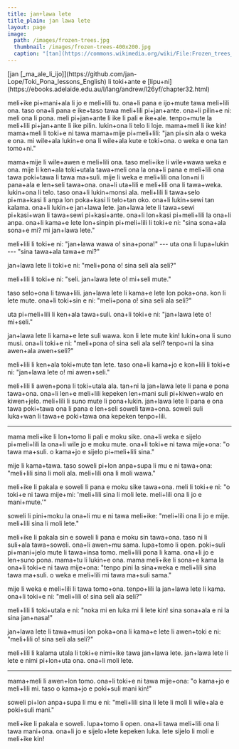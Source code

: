 ```yaml
---
title: jan+lawa lete
title_plain: jan lawa lete
layout: page
image:
  path: /images/frozen-trees.jpg
  thumbnail: /images/frozen-trees-400x200.jpg
  caption: "[tan](https://commons.wikimedia.org/wiki/File:Frozen_trees_in_Valia_Calda.jpg)"
---
```


<p class="author" markdown="1">
[jan [_ma_ale_li_ijo]](https://github.com/jan-Lope/Toki_Pona_lessons_English) li toki+ante e [lipu+ni](https://ebooks.adelaide.edu.au/l/lang/andrew/l26yf/chapter32.html)
</p>

meli+ike pi+mani+ala li jo e meli+lili tu.
ona+li pana e ijo+mute tawa meli+lili ona.
taso ona+li pana e ike+taso tawa meli+lili pi+jan+ante. ona+li pilin+e ni: meli ona li pona.
meli pi+jan+ante li ike li pali e ike+ale.
tenpo+mute la meli+lili pi+jan+ante li ike pilin. lukin+ona li telo li loje.
mama+meli li ike kin!
mama+meli li toki+e ni tawa mama+mije pi+meli+lili:
"jan pi+sin ala o weka e ona.
mi wile+ala lukin+e ona
li wile+ala kute e toki+ona.
o weka e ona tan tomo+ni."

mama+mije li wile+awen e meli+lili ona.
taso meli+ike li wile+wawa weka e ona.
mije li ken+ala toki+utala tawa+meli ona la
ona+li pana e meli+lili ona tawa poki+tawa li tawa ma+suli. mije li weka e meli+lili ona lon+ni li pana+ala e len+seli tawa+ona. ona+li uta+lili e meli+lili ona li tawa+weka. lukin+ona li telo. taso ona+li lukin+monsi ala.
meli+lili li tawa+selo pi+ma+kasi li anpa lon poka+kasi li telo+tan oko.
ona+li lukin+sewi tan kalama.
ona+li lukin+e jan+lawa lete.
jan+lawa lete li tawa+sewi pi+kasi+wan li tawa+sewi pi+kasi+ante.
ona+li lon+kasi pi+meli+lili la
ona+li anpa. ona+li kama+e lete lon+sinpin pi+meli+lili li toki+e ni:
"sina sona+ala sona+e mi?
mi jan+lawa lete."

meli+lili li toki+e ni: "jan+lawa wawa o! sina+pona!"
--- uta ona li lupa+lukin ---
"sina tawa+ala tawa+e mi?"

jan+lawa lete li toki+e ni: "meli+pona o! sina seli ala seli?"

meli+lili li toki+e ni: "seli. jan+lawa lete o! mi+seli mute."

taso selo+ona li tawa+lili.
jan+lawa lete li kama+e lete lon poka+ona.
kon li lete mute.
ona+li toki+sin e ni:
"meli+pona o! sina seli ala seli?"

uta pi+meli+lili li ken+ala tawa+suli.
ona+li toki+e ni: "jan+lawa lete o! mi+seli."

jan+lawa lete li kama+e lete suli wawa. kon li lete mute kin! lukin+ona li suno musi.
ona+li toki+e ni:
"meli+pona o! sina seli ala seli?
tenpo+ni la sina awen+ala awen+seli?"

meli+lili li ken+ala toki+mute tan lete.
taso ona+li kama+jo e kon+lili li toki+e ni:
"jan+lawa lete o! mi awen+seli."

meli+lili li awen+pona li toki+utala ala.
tan+ni la jan+lawa lete li pana e pona tawa+ona.
ona+li len+e meli+lili kepeken len+mani suli pi+kiwen+walo en kiwen+jelo. meli+lili li suno mute li pona+lukin. jan+lawa lete li pana e ona tawa poki+tawa ona li pana e len+seli soweli tawa+ona. soweli suli luka+wan li tawa+e poki+tawa ona kepeken tenpo+lili.

***

mama meli+ike li lon+tomo
li pali e moku sike.
ona+li weka e sijelo pi+meli+lili la ona+li wile jo e moku mute.
ona+li toki+e ni tawa mije+ona:
"o tawa ma+suli.
o kama+jo e sijelo pi+meli+lili sina."

mije li kama+tawa.
taso soweli pi+lon anpa+supa li mu e ni tawa+ona:
"meli+lili sina li moli ala. meli+lili ona li moli wawa."

meli+ike li pakala e soweli li pana e moku sike tawa+ona. meli li toki+e ni: "o toki+e ni tawa mije+mi:
'meli+lili sina li moli lete. meli+lili ona li jo e mani+mute.'"

soweli li pini+moku la ona+li mu e ni tawa meli+ike:
"meli+lili ona li jo e mije. meli+lili sina li moli lete."

meli+ike li pakala sin e soweli li pana e moku sin tawa+ona.
taso ni li suli+ala tawa+soweli.
ona+li awen+mu sama.
lupa+tomo li open.
poki+suli pi+mani+jelo mute li tawa+insa tomo. meli+lili pona li kama. ona+li jo e len+suno pona. mama+tu li lukin+e ona. mama meli+ike li sona+e kama la ona+li toki+e ni tawa mije+ona:
"tenpo pini la sina+weka e meli+lili sina tawa ma+suli. o weka e meli+lili mi tawa ma+suli sama."

mije li weka e meli+lili li tawa tomo+ona.
tenpo+lili la jan+lawa lete li kama.
ona+li toki+e ni:
"meli+lili o! sina seli ala seli?"

meli+lili li toki+utala e ni: "noka mi en luka mi li lete kin! sina sona+ala e ni la sina jan+nasa!"

jan+lawa lete li tawa+musi lon poka+ona li kama+e lete li awen+toki e ni: "meli+lili o! sina seli ala seli?"

meli+lili li kalama utala li toki+e nimi+ike tawa jan+lawa lete. jan+lawa lete li lete e nimi pi+lon+uta ona. ona+li moli lete.

***

mama+meli li awen+lon tomo. ona+li toki+e ni tawa mije+ona:
"o kama+jo e meli+lili mi.
taso o kama+jo e poki+suli mani kin!"

soweli pi+lon anpa+supa li mu e ni:
"meli+lili sina li lete li moli li wile+ala e poki+suli mani."

meli+ike li pakala e soweli.
lupa+tomo li open.
ona+li tawa meli+lili ona li tawa mani+ona.
ona+li jo e sijelo+lete kepeken luka.
lete sijelo li moli e meli+ike kin!

